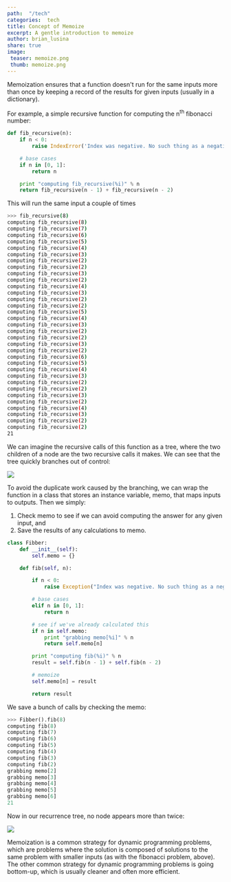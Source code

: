 ```yaml
---
path:  "/tech"
categories:  tech
title: Concept of Memoize
excerpt: A gentle introduction to memoize
author: brian_lusina
share: true
image:
 teaser: memoize.png
 thumb: memoize.png
---
```


Memoization ensures that a function doesn't run for the same inputs more than once by keeping a record of the results for given inputs (usually in a dictionary).

For example, a simple recursive function for computing the n<sup>th</sup> fibonacci number:

```python
def fib_recursive(n):
	if n < 0:
	    raise IndexError('Index was negative. No such thing as a negative index in a series.')

	# base cases
	if n in [0, 1]:
	    return n

	print "computing fib_recursive(%i)" % n
	return fib_recursive(n - 1) + fib_recursive(n - 2)
```

This will run the same input a couple of times

```bash
>>> fib_recursive(8)
computing fib_recursive(8)
computing fib_recursive(7)
computing fib_recursive(6)
computing fib_recursive(5)
computing fib_recursive(4)
computing fib_recursive(3)
computing fib_recursive(2)
computing fib_recursive(2)
computing fib_recursive(3)
computing fib_recursive(2)
computing fib_recursive(4)
computing fib_recursive(3)
computing fib_recursive(2)
computing fib_recursive(2)
computing fib_recursive(5)
computing fib_recursive(4)
computing fib_recursive(3)
computing fib_recursive(2)
computing fib_recursive(2)
computing fib_recursive(3)
computing fib_recursive(2)
computing fib_recursive(6)
computing fib_recursive(5)
computing fib_recursive(4)
computing fib_recursive(3)
computing fib_recursive(2)
computing fib_recursive(2)
computing fib_recursive(3)
computing fib_recursive(2)
computing fib_recursive(4)
computing fib_recursive(3)
computing fib_recursive(2)
computing fib_recursive(2)
21
```

We can imagine the recursive calls of this function as a tree, where the two children of a node are the two recursive calls it makes. We can see that the tree quickly branches out of control:

![](https://www.interviewcake.com/images/svgs/fibonacci__binary_tree_recursive.svg?bust=145)

To avoid the duplicate work caused by the branching, we can wrap the function in a class that stores an instance variable, memo, that maps inputs to outputs. Then we simply:

1.  Check memo to see if we can avoid computing the answer for any given input, and
2.  Save the results of any calculations to memo.

```python
class Fibber:
	def __init__(self):
        self.memo = {}

    def fib(self, n):

        if n < 0:
            raise Exception("Index was negative. No such thing as a negative index in a series.")

        # base cases
        elif n in [0, 1]:
            return n

        # see if we've already calculated this
        if n in self.memo:
            print "grabbing memo[%i]" % n
            return self.memo[n]

        print "computing fib(%i)" % n
        result = self.fib(n - 1) + self.fib(n - 2)

        # memoize
        self.memo[n] = result

        return result
```

We save a bunch of calls by checking the memo:

```python
>>> Fibber().fib(8)
computing fib(8)
computing fib(7)
computing fib(6)
computing fib(5)
computing fib(4)
computing fib(3)
computing fib(2)
grabbing memo[2]
grabbing memo[3]
grabbing memo[4]
grabbing memo[5]
grabbing memo[6]
21
```

Now in our recurrence tree, no node appears more than twice:

![](https://www.interviewcake.com/images/svgs/fibonacci__binary_tree_memoized.svg?bust=145)

Memoization is a common strategy for dynamic programming problems, which are problems where the solution is composed of solutions to the same problem with smaller inputs (as with the fibonacci problem, above). The other common strategy for dynamic programming problems is going bottom-up, which is usually cleaner and often more efficient.
